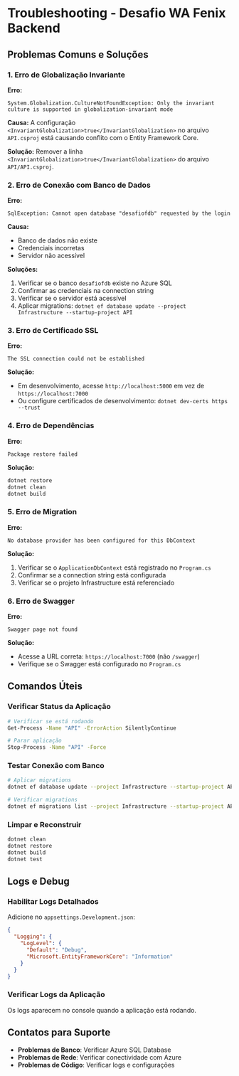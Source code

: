 # Troubleshooting - Desafio WA Fenix Backend

## Problemas Comuns e Soluções

### 1. Erro de Globalização Invariante

**Erro:**
```
System.Globalization.CultureNotFoundException: Only the invariant culture is supported in globalization-invariant mode
```

**Causa:**
A configuração `<InvariantGlobalization>true</InvariantGlobalization>` no arquivo `API.csproj` está causando conflito com o Entity Framework Core.

**Solução:**
Remover a linha `<InvariantGlobalization>true</InvariantGlobalization>` do arquivo `API/API.csproj`.

### 2. Erro de Conexão com Banco de Dados

**Erro:**
```
SqlException: Cannot open database "desafiofdb" requested by the login
```

**Causa:**
- Banco de dados não existe
- Credenciais incorretas
- Servidor não acessível

**Soluções:**
1. Verificar se o banco `desafiofdb` existe no Azure SQL
2. Confirmar as credenciais na connection string
3. Verificar se o servidor está acessível
4. Aplicar migrations: `dotnet ef database update --project Infrastructure --startup-project API`

### 3. Erro de Certificado SSL

**Erro:**
```
The SSL connection could not be established
```

**Solução:**
- Em desenvolvimento, acesse `http://localhost:5000` em vez de `https://localhost:7000`
- Ou configure certificados de desenvolvimento: `dotnet dev-certs https --trust`

### 4. Erro de Dependências

**Erro:**
```
Package restore failed
```

**Solução:**
```bash
dotnet restore
dotnet clean
dotnet build
```

### 5. Erro de Migration

**Erro:**
```
No database provider has been configured for this DbContext
```

**Solução:**
1. Verificar se o `ApplicationDbContext` está registrado no `Program.cs`
2. Confirmar se a connection string está configurada
3. Verificar se o projeto Infrastructure está referenciado

### 6. Erro de Swagger

**Erro:**
```
Swagger page not found
```

**Solução:**
- Acesse a URL correta: `https://localhost:7000` (não `/swagger`)
- Verifique se o Swagger está configurado no `Program.cs`

## Comandos Úteis

### Verificar Status da Aplicação
```bash
# Verificar se está rodando
Get-Process -Name "API" -ErrorAction SilentlyContinue

# Parar aplicação
Stop-Process -Name "API" -Force
```

### Testar Conexão com Banco
```bash
# Aplicar migrations
dotnet ef database update --project Infrastructure --startup-project API

# Verificar migrations
dotnet ef migrations list --project Infrastructure --startup-project API
```

### Limpar e Reconstruir
```bash
dotnet clean
dotnet restore
dotnet build
dotnet test
```

## Logs e Debug

### Habilitar Logs Detalhados
Adicione no `appsettings.Development.json`:
```json
{
  "Logging": {
    "LogLevel": {
      "Default": "Debug",
      "Microsoft.EntityFrameworkCore": "Information"
    }
  }
}
```

### Verificar Logs da Aplicação
Os logs aparecem no console quando a aplicação está rodando.

## Contatos para Suporte

- **Problemas de Banco**: Verificar Azure SQL Database
- **Problemas de Rede**: Verificar conectividade com Azure
- **Problemas de Código**: Verificar logs e configurações 